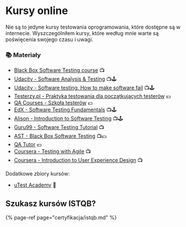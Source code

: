 # Kursy online

Nie są to jedyne kursy testowania oprogramowania, które dostępne są w internecie. Wyszczególniłem kursy, które według mnie warte są poświęcenia swojego czasu i uwagi.

### 📚 Materiały

* [Black Box Software Testing course](http://www.testingeducation.org/BBST/) 📺
* [Udacity - Software Analysis & Testing](https://eu.udacity.com/course/software-analysis-testing--ud333) 📺🕹️
* [Udacity - Software testing. How to make software fail](https://www.udacity.com/course/software-testing--cs258) 📺🕹️
* [Testerzy.pl - Praktyka testowania dla początkujących testerów](http://szkolenia.testerzy.pl/praktyka-testowania/praktyka-testowania-dla-poczatkujacych-testerow) 💵
* [QA Courses - Szkoła testerów](https://qa-courses.com/szkola-testerow/) 💵
* [EdX - Software Testing Fundamentals](https://www.edx.org/course/software-testing-fundamentals-usmx-university-maryland-university-stv1-1x) 📺🕹️
* [Alison - Introduction to Software Testing](https://alison.com/course/introduction-to-software-testing) 📺🕹️
* [Guru99 - Software Testing Tutorial](http://www.guru99.com/software-testing.html) 📺
* [AST - Black Box Software Testing](http://www.associationforsoftwaretesting.org/training/) 📺💵
* [QA Tutor](http://www.qatutor.com/) 💵
* [Coursera - Testing with Agile](https://www.coursera.org/learn/uva-darden-agile-testing) 📺
* [Coursera - Introduction to User Experience Design](https://www.coursera.org/learn/user-experience-design) 📺

Dodatkowe zbiory kursów:

* [uTest Academy](https://www.utest.com/academy) 🏤

## Szukasz kursów ISTQB?

{% page-ref page="certyfikacja/istqb.md" %}

